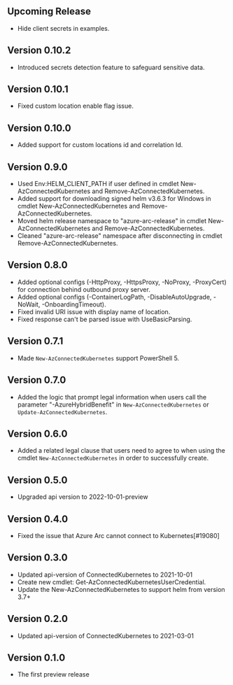 <!--
    Please leave this section at the top of the change log.

    Changes for the upcoming release should go under the section titled "Upcoming Release", and should adhere to the following format:

    ## Upcoming Release
    * Overview of change #1
        - Additional information about change #1
    * Overview of change #2
        - Additional information about change #2
        - Additional information about change #2
    * Overview of change #3
    * Overview of change #4
        - Additional information about change #4

    ## YYYY.MM.DD - Version X.Y.Z (Previous Release)
    * Overview of change #1
        - Additional information about change #1
-->
## Upcoming Release
* Hide client secrets in examples.

## Version 0.10.2
* Introduced secrets detection feature to safeguard sensitive data.

## Version 0.10.1
* Fixed custom location enable flag issue.

## Version 0.10.0
* Added support for custom locations id and correlation Id.
## Version 0.9.0
* Used Env:HELM_CLIENT_PATH if user defined in cmdlet New-AzConnectedKubernetes and Remove-AzConnectedKubernetes.
* Added support for downloading signed helm v3.6.3 for Windows in cmdlet New-AzConnectedKubernetes and Remove-AzConnectedKubernetes.
* Moved helm release namespace to "azure-arc-release" in cmdlet New-AzConnectedKubernetes and Remove-AzConnectedKubernetes.
* Cleaned "azure-arc-release" namespace after disconnecting in cmdlet Remove-AzConnectedKubernetes.

## Version 0.8.0
* Added optional configs (-HttpProxy, -HttpsProxy, -NoProxy, -ProxyCert) for connection behind outbound proxy server.
* Added optional configs (-ContainerLogPath, -DisableAutoUpgrade, -NoWait, -OnboardingTimeout).
* Fixed invalid URI issue with display name of location.
* Fixed response can't be parsed issue with UseBasicParsing.

## Version 0.7.1
* Made `New-AzConnectedKubernetes` support PowerShell 5.

## Version 0.7.0
* Added the logic that prompt legal information when users call the parameter "-AzureHybridBenefit" in `New-AzConnectedKubernetes` or `Update-AzConnectedKubernetes`.

## Version 0.6.0
* Added a related legal clause that users need to agree to when using the cmdlet `New-AzConnectedKubernetes` in order to successfully create.

## Version 0.5.0
* Upgraded api version to 2022-10-01-preview

## Version 0.4.0
* Fixed the issue that Azure Arc cannot connect to Kubernetes[#19080]

## Version 0.3.0
* Updated api-version of ConnectedKubernetes to 2021-10-01
* Create new cmdlet: Get-AzConnectedKubernetesUserCredential.
* Update the New-AzConnectedKubernetes to support helm from version 3.7+

## Version 0.2.0
* Updated api-version of ConnectedKubernetes to 2021-03-01

## Version 0.1.0
* The first preview release

